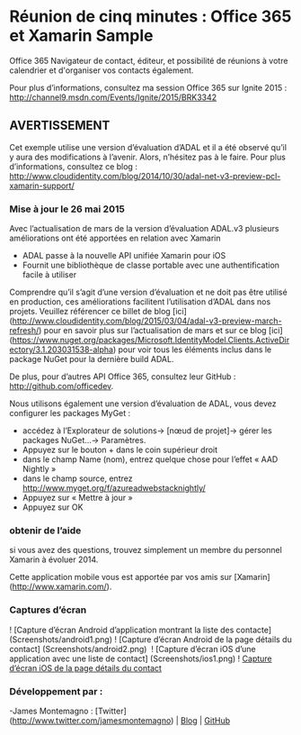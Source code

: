Réunion de cinq minutes : Office 365 et Xamarin Sample
=========================

Office 365 Navigateur de contact, éditeur, et possibilité de réunions à votre calendrier et d'organiser vos contacts également.

Pour plus d’informations, consultez ma session Office 365 sur Ignite 2015 : http://channel9.msdn.com/Events/Ignite/2015/BRK3342

## AVERTISSEMENT
Cet exemple utilise une version d’évaluation d’ADAL et il a été observé qu’il y aura des modifications à l’avenir. Alors, n’hésitez pas à le faire. Pour plus d’informations, consultez ce blog : http://www.cloudidentity.com/blog/2014/10/30/adal-net-v3-preview-pcl-xamarin-support/

<h3>Mise à jour le 26 mai 2015</h3>
Avec l’actualisation de mars de la version d’évaluation ADAL.v3 plusieurs améliorations ont été apportées en relation avec Xamarin 
<ul>
	<li>
		ADAL passe à la nouvelle API unifiée Xamarin pour iOS
	</li>
	<li>
		Fournit une bibliothèque de classe portable avec une authentification facile à utiliser
	</li>
</ul>
<p>

Comprendre qu’il s’agit d’une version d’évaluation et ne doit pas être utilisé en production, ces améliorations facilitent l’utilisation d’ADAL dans nos projets. Veuillez référencer ce billet de blog [ici] (http://www.cloudidentity.com/blog/2015/03/04/adal-v3-preview-march-refresh/) pour en savoir plus sur l’actualisation de mars et sur ce blog [ici] (https://www.nuget.org/packages/Microsoft.IdentityModel.Clients.ActiveDirectory/3.1.203031538-alpha) pour voir tous les éléments inclus dans le package NuGet pour la dernière build ADAL.

De plus, pour d’autres API Office 365, consultez leur GitHub : http://github.com/officedev.

Nous utilisons également une version d’évaluation de ADAL, vous devez configurer les packages MyGet :

* accédez à l’Explorateur de solutions-> [nœud de projet]-> gérer les packages NuGet...-> Paramètres.
* Appuyez sur le bouton + dans le coin supérieur droit
* dans le champ Name (nom), entrez quelque chose pour l’effet « AAD Nightly »
* dans le champ source, entrez http://www.myget.org/f/azureadwebstacknightly/
* Appuyez sur « Mettre à jour »
* Appuyez sur OK


### obtenir de l’aide

si vous avez des questions, trouvez simplement un membre du personnel Xamarin à évoluer 2014.

Cette application mobile vous est apportée par vos amis sur [Xamarin] (http://www.xamarin.com/).

### Captures d’écran 

! [Capture d’écran Android d’application montrant la liste des contacte] (Screenshots/android1.png) ! [Capture d’écran Android de la page détails du contact] (Screenshots/android2.png) 
! [Capture d’écran iOS d’une application avec une liste de contact] (Screenshots/ios1.png) ! [Capture d’écran iOS de la page détails du contact](Screenshots/ios2.png)

### Développement par :
-James Montemagno : [Twitter] (http://www.twitter.com/jamesmontemagno) | [Blog](http://motzcod.es) | [GitHub](http://www.github.com/jamesmontemagno)
